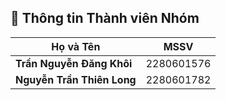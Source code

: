 ## 📌 Thông tin Thành viên Nhóm

| Họ và Tên                 | MSSV         |
|---------------------------|-------------|
| **Trần Nguyễn Đăng Khôi** | 2280601576  |
| **Nguyễn Trần Thiên Long** | 2280601782  |
